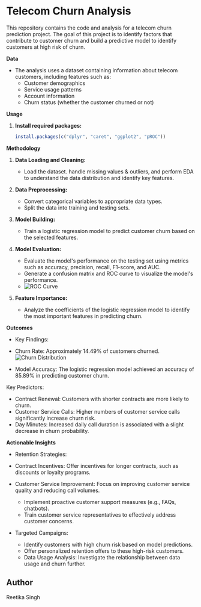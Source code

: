 # Telecom Churn Analysis

This repository contains the code and analysis for a telecom churn prediction project. The goal of this project is to identify factors that contribute to customer churn and build a predictive model to identify customers at high risk of churn.


**Data**

* The analysis uses a dataset containing information about telecom customers, including features such as:
    * Customer demographics
    * Service usage patterns
    * Account information
    * Churn status (whether the customer churned or not)


**Usage**

1. **Install required packages:**
   ```R
   install.packages(c("dplyr", "caret", "ggplot2", "pROC"))


**Methodology**

1. **Data Loading and Cleaning:**
   - Load the dataset. handle missing values & outliers, and perform EDA to understand the data distribution and identify key features.

2. **Data Preprocessing:**
   - Convert categorical variables to appropriate data types.
   - Split the data into training and testing sets.

3. **Model Building:**
   - Train a logistic regression model to predict customer churn based on the selected features.

4. **Model Evaluation:**
   - Evaluate the model's performance on the testing set using metrics such as accuracy, precision, recall, F1-score, and AUC.
   - Generate a confusion matrix and ROC curve to visualize the model's performance.
   - ![ROC Curve](https://github.com/user-attachments/assets/865b34e1-a6e6-4d81-9674-7e2432687307)


5. **Feature Importance:**
   - Analyze the coefficients of the logistic regression model to identify the most important features in predicting churn.

**Outcomes**

* Key Findings:
- Churn Rate: Approximately 14.49% of customers churned.
  ![Churn Distribution](https://github.com/user-attachments/assets/4a587721-6a13-45aa-b441-b3bd18fd4455)

- Model Accuracy: The logistic regression model achieved an accuracy of 85.89% in predicting customer churn.

Key Predictors:
- Contract Renewal: Customers with shorter contracts are more likely to churn.
- Customer Service Calls: Higher numbers of customer service calls significantly increase churn risk.
- Day Minutes: Increased daily call duration is associated with a slight decrease in churn probability.


**Actionable Insights**

* Retention Strategies:
* Contract Incentives: Offer incentives for longer contracts, such as discounts or loyalty programs.
  
* Customer Service Improvement: Focus on improving customer service quality and reducing call volumes.
  - Implement proactive customer support measures (e.g., FAQs, chatbots).
  - Train customer service representatives to effectively address customer concerns.
  
* Targeted Campaigns:
  - Identify customers with high churn risk based on model predictions.
  - Offer personalized retention offers to these high-risk customers.
  - Data Usage Analysis: Investigate the relationship between data usage and churn further.

## Author
Reetika Singh
